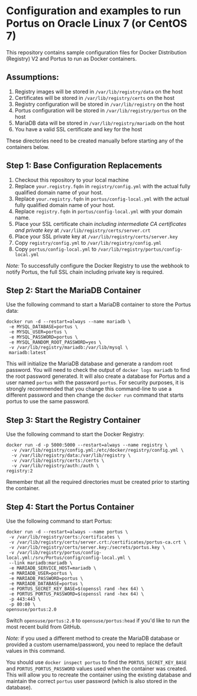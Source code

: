 # Configuration and examples to run Portus on Oracle Linux 7 (or CentOS 7)

This repository contains sample configuration files for Docker Distribution (Registry) V2 and Portus to run as Docker containers.

## Assumptions:

1. Registry images will be stored in `/var/lib/registry/data` on the host
2. Certificates will be stored in `/var/lib/registry/certs` on the host
3. Registry configuration will be stored in `/var/lib/registry` on the host
4. Portus configuration will be stored in `/var/lib/registry/portus` on the host
5. MariaDB data will be stored in `/var/lib/registry/mariadb` on the host
6. You have a valid SSL certificate and key for the host

These directories need to be created manually before starting any of the containers below.

## Step 1: Base Configuration Replacements

1. Checkout this repository to your local machine
2. Replace `your.registry.fqdn` in `registry/config.yml` with the actual fully qualified domain name of your host. 
3. Replace `your.registry.fqdn` in `portus/config-local.yml` with the actual fully qualified domain name of your host. 
4. Replace `registry.fqdn` in `portus/config-local.yml` with your domain name.
5. Place your SSL certificate chain _including intermediate CA certificates and private key_ at `/var/lib/registry/certs/server.crt`
6. Place your SSL private key at `/var/lib/registry/certs/server.key`
7. Copy `registry/config.yml` to `/var/lib/registry/config.yml`
8. Copy `portus/config-local.yml` to `/var/lib/registry/portus/config-local.yml`

*Note:* To successfully configure the Docker Registry to use the webhook to notify Portus, the full SSL chain including private key is required.

## Step 2: Start the MariaDB Container

Use the following command to start a MariaDB container to store the Portus data:

```
docker run -d --restart=always --name mariadb \
 -e MYSQL_DATABASE=portus \
 -e MYSQL_USER=portus \
 -e MYSQL_PASSWORD=portus \
 -e MYSQL_RANDOM_ROOT_PASSWORD=yes \
 -v /var/lib/registry/mariadb:/var/lib/mysql \
 mariadb:latest
```

This will initialize the MariaDB database and generate a random root password. You will need to check the output of `docker logs mariadb` to find the root password generated. 
It will also create a database for Portus and a user named `portus` with the password `portus`. For security purposes, it is strongly recommended that you change this
command-line to use a different password and then change the `docker run` command that starts portus to use the same password.

## Step 3: Start the Registry Container

Use the following command to start the Docker Registry:

```
docker run -d -p 5000:5000 --restart=always --name registry \
  -v /var/lib/registry/config.yml:/etc/docker/registry/config.yml \
  -v /var/lib/registry/data:/var/lib/registry \
  -v /var/lib/registry/certs:/certs \
  -v /var/lib/registry/auth:/auth \
registry:2
```

Remember that all the required directories must be created prior to starting the container.

## Step 4: Start the Portus Container

Use the following command to start Portus:

```
docker run -d --restart=always --name portus \
 -v /var/lib/registry/certs:/certificates \
 -v /var/lib/registry/certs/server.crt:/certificates/portus-ca.crt \
 -v /var/lib/registry/certs/server.key:/secrets/portus.key \
 -v /var/lib/registry/portus/config-local.yml:/srv/Portus/config/config-local.yml \
 --link mariadb:mariadb \
 -e MARIADB_SERVICE_HOST=mariadb \
 -e MARIADB_USER=portus \
 -e MARIADB_PASSWORD=portus \
 -e MARIADB_DATABASE=portus \
 -e PORTUS_SECRET_KEY_BASE=$(openssl rand -hex 64) \
 -e PORTUS_PORTUS_PASSWORD=$(openssl rand -hex 64) \
 -p 443:443 \
 -p 80:80 \
opensuse/portus:2.0
```

Switch `opensuse/portus:2.0` to `opensuse/portus:head` if you'd like to run the most recent build from GitHub.

*Note:* if you used a different method to create the MariaDB database or provided a custom username/password, you need to replace the default values in this command.

You should use `docker inspect portus` to find the `PORTUS_SECRET_KEY_BASE` and `PORTUS_PORTUS_PASSWORD` values used when the container was created. This will allow you to recreate the container using the existing database and maintain the correct `portus` user password (which is also stored in the database).
